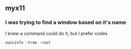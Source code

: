 ## myx11

### I was trying to find a window based on it's name
I knew a command could do it, but I prefer codes
```
xwininfo -tree -root
```
